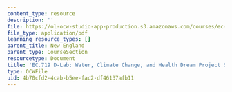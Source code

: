 ```yaml
---
content_type: resource
description: ''
file: https://ol-ocw-studio-app-production.s3.amazonaws.com/courses/ec-719-d-lab-water-climate-change-and-health-spring-2019/4b70cfd24cabb5eefac2df46137afb11_MITEC_719S19_dream.pdf
file_type: application/pdf
learning_resource_types: []
parent_title: New England
parent_type: CourseSection
resourcetype: Document
title: 'EC.719 D-Lab: Water, Climate Change, and Health Dream Project Summary'
type: OCWFile
uid: 4b70cfd2-4cab-b5ee-fac2-df46137afb11
---
```

